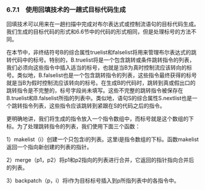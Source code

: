 ### 6.7.1　使用回填技术的一趟式目标代码生成

回填技术可以用来在一趟扫描中完成对布尔表达式或控制流语句的目标代码生成。我们生成的目标代码的形式和6.6节中的代码的形式相同，但是处理标号的方法不同。

在本节中，非终结符号B的综合属性truelist和falselist将用来管理布尔表达式的跳转代码中的标号。特别的，B.truelist将是一个包含跳转或条件跳转指令的列表，我们必须向这些指令中插入适当的标号，也就是当B为真时控制流应该转向的标号。类似地，B.falselist也是一个包含跳转指令的列表，这些指令最终获得的标号就是当B为假时控制流应该转向的标号。在生成B的代码时，跳转到真或假出口的跳转指令是不完整的，标号字段尚未填写。这些不完整的跳转指令被保存在B.truelist和B.falselist所指的列表中。类似地，语句S的综合属性S.nextlist也是一个跳转指令列表，这些指令应该跳转到紧跟在S的代码之后的指令。

更明确地讲，我们将生成的指令放入一个指令数组中，而标号就是这个数组的下标。为了处理跳转指令的列表，我们使用下面三个函数：

1）makelist（i）创建一个只包含i的列表。这里i是指令数组的下标。函数makelist返回一个指向新创建的列表的指针。

2）merge（p1，p2）将p1和p2指向的列表进行合并，它返回的指针指向合并后的列表。

3）backpatch（p，i）将i作为目标标号插入到p所指列表中的各指令中。